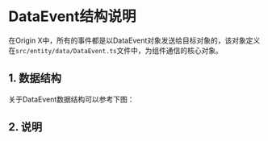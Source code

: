 # DataEvent结构说明

在Origin X中，所有的事件都是以DataEvent对象发送给目标对象的，该对象定义在`src/entity/data/DataEvent.ts`文件中，为组件通信的核心对象。

## 1. 数据结构

关于DataEvent数据结构可以参考下图：

## 2. 说明



